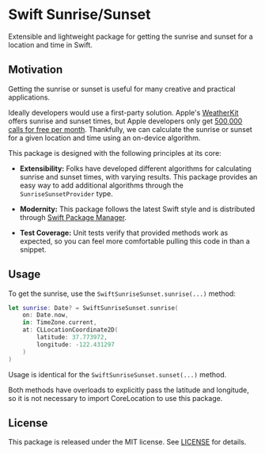 # Swift Sunrise/Sunset

Extensible and lightweight package for getting the sunrise and sunset for a location and time in Swift.

## Motivation

Getting the sunrise or sunset is useful for many creative and practical applications.

Ideally developers would use a first-party solution. Apple's [WeatherKit][WeatherKit] offers sunrise and sunset times, but Apple developers only get [500,000 calls for free per month][WeatherKitFreeAmount]. Thankfully, we can calculate the sunrise or sunset for a given location and time using an on-device algorithm.

This package is designed with the following principles at its core:

* **Extensibility:** Folks have developed different algorithms for calculating sunrise and sunset times, with varying results. This package provides an easy way to add additional algorithms through the `SunriseSunsetProvider` type.

* **Modernity:** This package follows the latest Swift style and is distributed through [Swift Package Manager][SPM]. 

* **Test Coverage:** Unit tests verify that provided methods work as expected, so you can feel more comfortable pulling this code in than a snippet.

## Usage

To get the sunrise, use the `SwiftSunriseSunset.sunrise(...)` method:

```swift
let sunrise: Date? = SwiftSunriseSunset.sunrise(
    on: Date.now,
    in: TimeZone.current,
    at: CLLocationCoordinate2D(
        latitude: 37.773972, 
        longitude: -122.431297
    )
)
```

Usage is identical for the `SwiftSunriseSunset.sunset(...)` method. 

Both methods have overloads to explicitly pass the latitude and longitude, so it is not necessary to import CoreLocation to use this package.

## License

This package is released under the MIT license. See [LICENSE](LICENSE) for details.

[WeatherKit]: https://developer.apple.com/documentation/weatherkit/sunevents/sunrise
[WeatherKitFreeAmount]: https://developer.apple.com/weatherkit/get-started/
[SPM]: https://www.swift.org/documentation/package-manager/
